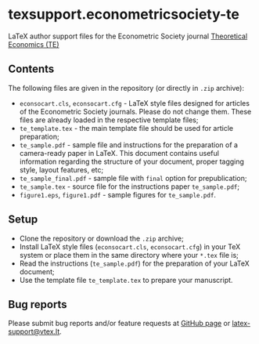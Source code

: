 # texsupport.econometricsociety-te

LaTeX author support files for the Econometric Society journal 
[Theoretical Economics (TE)](https://econtheory.org/)

## Contents

The following files are given in the repository (or directly in `.zip` archive):

-   `econsocart.cls`, `econsocart.cfg` - LaTeX style files designed for articles of the Econometric Society journals. 
    Please do not change them. These files are already loaded in the respective template files; 
-   `te_template.tex` - the main template file should be used for article preparation;
-   `te_sample.pdf` - sample file and instructions for the preparation of a
    camera-ready paper in LaTeX. This document contains useful information regarding the structure 
    of your document, proper tagging style, layout features, etc;
-   `te_sample_final.pdf` - sample file with `final` option for prepublication;
-   `te_sample.tex` - source file for the instructions paper `te_sample.pdf`;
-   `figure1.eps`, `figure1.pdf` - sample figures for `te_sample.pdf`.

## Setup

-   Clone the repository or download the `.zip` archive;
-   Install LaTeX style files (`econsocart.cls`, `econsocart.cfg`) in your TeX system or 
    place them in the same directory where your `*.tex` file is;
-   Read the instructions (`te_sample.pdf`) for the preparation of your LaTeX document;
-   Use the template file `te_template.tex` to prepare your manuscript.

## Bug reports

Please submit bug reports and/or feature requests
at [GitHub page](https://github.com/vtex-soft/texsupport.econometricsociety-te/issues) or 
[latex-support@vtex.lt](mailto:latex-support@vtex.lt).

